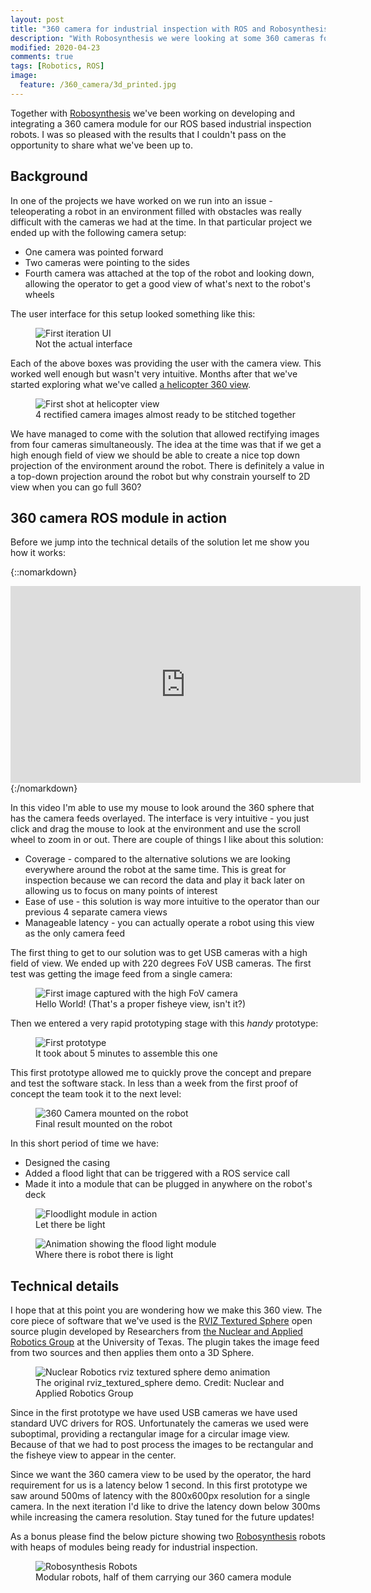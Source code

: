 ```yaml
---
layout: post
title: "360 camera for industrial inspection with ROS and Robosynthesis robots"
description: "With Robosynthesis we were looking at some 360 cameras for industrial inspection with ROS. This post summarizes our results so far and shows the module we've created in action."
modified: 2020-04-23
comments: true
tags: [Robotics, ROS]
image:
  feature: /360_camera/3d_printed.jpg
---
```


Together with [Robosynthesis](https://www.robosynthesis.com/) we've been working on developing and integrating a 360 camera module for our ROS based industrial inspection robots. I was so pleased with the results that I couldn't pass on the opportunity to share what we've been up to.

<!-- more -->

## Background

In one of the projects we have worked on we run into an issue - teleoperating a robot in an environment filled with obstacles was really difficult with the cameras we had at the time. In that particular project we ended up with the following camera setup:
* One camera was pointed forward
* Two cameras were pointing to the sides
* Fourth camera was attached at the top of the robot and looking down, allowing the operator to get a good view of what's next to the robot's wheels

The user interface for this setup looked something like this:

<figure class="center">
    <img src="/images/360_camera/ui.png" alt="First iteration UI">
    <figcaption>Not the actual interface</figcaption>
</figure>

Each of the above boxes was providing the user with the camera view. This worked well enough but wasn't very intuitive. Months after that we've started exploring what we've called [a helicopter 360 view](https://www.robosynthesis.com/post/helicopter-360-degree-rgb-camera-view-for-robotic-teleops).

<figure class="center">
    <img src="/images/360_camera/helicopter.png" alt="First shot at helicopter view">
    <figcaption>4 rectified camera images almost ready to be stitched together</figcaption>
</figure>

We have managed to come with the solution that allowed rectifying images from four cameras simultaneously. The idea at the time was that if we get a high enough field of view we should be able to create a nice top down projection of the environment around the robot. There is definitely a value in a top-down projection around the robot but why constrain yourself to 2D view when you can go full 360?

## 360 camera ROS module in action

Before we jump into the technical details of the solution let me show you how it works:

{::nomarkdown}
<iframe width="560" height="315" src="https://www.youtube.com/embed/MlQfebtZFV0" frameborder="0" allow="accelerometer; autoplay; encrypted-media; gyroscope; picture-in-picture" allowfullscreen></iframe>
{:/nomarkdown}

In this video I'm able to use my mouse to look around the 360 sphere that has the camera feeds overlayed. The interface is very intuitive - you just click and drag the mouse to look at the environment and use the scroll wheel to zoom in or out. There are couple of things I like about this solution:
* Coverage - compared to the alternative solutions we are looking everywhere around the robot at the same time. This is great for inspection because we can record the data and play it back later on allowing us to focus on many points of interest
* Ease of use - this solution is way more intuitive to the operator than our previous 4 separate camera views
* Manageable latency - you can actually operate a robot using this view as the only camera feed

The first thing to get to our solution was to get USB cameras with a high field of view. We ended up with 220 degrees FoV USB cameras. The first test was getting the image feed from a single camera:

<figure class="center">
    <img src="/images/360_camera/first_test.png" alt="First image captured with the high FoV camera">
    <figcaption>Hello World! (That's a proper fisheye view, isn't it?)</figcaption>
</figure>

Then we entered a very rapid prototyping stage with this *handy* prototype:

<figure class="center">
    <img src="/images/360_camera/first_prototype.jpg" alt="First prototype">
    <figcaption>It took about 5 minutes to assemble this one</figcaption>
</figure>

This first prototype allowed me to quickly prove the concept and prepare and test the software stack. In less than a week from the first proof of concept the team took it to the next level:

<figure class="center">
    <img src="/images/360_camera/final_camera.jpg" alt="360 Camera mounted on the robot">
    <figcaption>Final result mounted on the robot</figcaption>
</figure>

In this short period of time we have:

* Designed the casing
* Added a flood light that can be triggered with a ROS service call
* Made it into a module that can be plugged in anywhere on the robot's deck

<figure class="center">
    <img src="/images/360_camera/flood_light.jpg" alt="Floodlight module in action">
    <figcaption>Let there be light</figcaption>
</figure>

<figure class="center">
    <img src="/images/360_camera/flood_light.gif" alt="Animation showing the flood light module">
    <figcaption>Where there is robot there is light</figcaption>
</figure>


## Technical details

I hope that at this point you are wondering how we make this 360 view. The core piece of software that we've used is the [RVIZ Textured Sphere](https://github.com/UTNuclearRoboticsPublic/rviz_textured_sphere) open source plugin developed by Researchers from [the Nuclear and Applied Robotics Group](https://robotics.me.utexas.edu/) at the University of Texas. The plugin takes the image feed from two sources and then applies them onto a 3D Sphere.

<figure class="center">
    <img src="/images/360_camera/rviz_textured_sphere_demo.gif" alt="Nuclear Robotics rviz textured sphere demo animation">
    <figcaption>The original rviz_textured_sphere demo. Credit: Nuclear and Applied Robotics Group</figcaption>
</figure>

Since in the first prototype we have used USB cameras we have used standard UVC drivers for ROS. Unfortunately the cameras we used were suboptimal, providing a rectangular image for a circular image view. Because of that we had to post process the images to be rectangular and the fisheye view to appear in the center.

Since we want the 360 camera view to be used by the operator, the hard requirement for us is a latency below 1 second. In this first prototype we saw around 500ms of latency with the 800x600px resolution for a single camera. In the next iteration I'd like to drive the latency down below 300ms while increasing the camera resolution. Stay tuned for the future updates!

As a bonus please find the below picture showing two [Robosynthesis](https://www.robosynthesis.com/) robots with heaps of modules being ready for industrial inspection.

<figure class="center">
    <img src="/images/360_camera/robosynthesis_robots.jpg" alt="Robosynthesis Robots">
    <figcaption>Modular robots, half of them carrying our 360 camera module</figcaption>
</figure>

